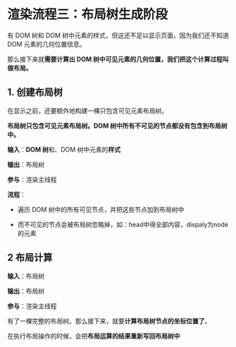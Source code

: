 # 渲染流程三：布局树生成阶段

有 DOM 树和 DOM 树中元素的样式，但这还不足以显示页面，因为我们还不知道 DOM 元素的几何位置信息。

那么接下来就**需要计算出 DOM 树中可见元素的几何位置，我们把这个计算过程叫做布局。**



## 1. 创建布局树

在显示之前，还要额外地构建一棵只包含可见元素布局树。

**布局树只包含可见元素布局树。DOM 树中所有不可见的节点都没有包含到布局树中。**

**输入**：**DOM 树**和、DOM 树中元素的**样式**

**输出**：布局树

**参与**：渲染主线程

**流程**：

- 遍历 DOM 树中的所有可见节点，并把这些节点加到布局树中

- 而不可见的节点会被布局树忽略掉，如：head中得全部内容，dispaly为node的元素

## 2 布局计算

**输入**：布局树

**输出**：布局树

**参与**：渲染主线程

有了一棵完整的布局树。那么接下来，就要**计算布局树节点的坐标位置了**。

在执行布局操作的时候，会把**布局运算的结果重新写回布局树中**













































